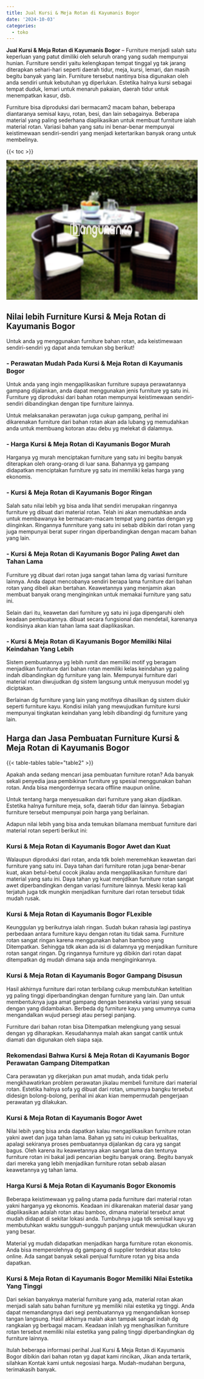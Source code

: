 ```yaml
---
title: Jual Kursi & Meja Rotan di Kayumanis Bogor
date: '2024-10-03'
categories:
  - toko
---
```


**Jual Kursi & Meja Rotan di Kayumanis Bogor** – Furniture menjadi salah satu keperluan yang patut dimiliki oleh seluruh orang yang sudah mempunyai hunian. Furniture sendiri yaitu kelengkapan tempat tinggal yg tak jarang diterapkan sehari-hari seperti daerah tidur, meja, kursi, lemari, dan masih begitu banyak yang lain. Furniture tersebut nantinya bisa digunakan oleh anda sendiri untuk kebutuhan yg diperlukan. Estetika halnya kursi sebagai tempat duduk, lemari untuk menaruh pakaian, daerah tidur untuk menempatkan kasur, dsb.

Furniture bisa diproduksi dari bermacam2 macam bahan, beberapa diantaranya semisal kayu, rotan, besi, dan lain sebagainya. Beberapa material yang paling sederhana diaplikasikan untuk membuat furniture ialah material rotan. Variasi bahan yang satu ini benar-benar mempunyai keistimewaan sendiri-sendiri yang menjadi ketertarikan banyak orang untuk membelinya.

{{< toc >}}

![Jual Kursi & Meja Rotan di Kayumanis Bogor](/images/kursi-meja-rotan-murah53.png)

## Nilai lebih Furniture Kursi & Meja Rotan di Kayumanis Bogor

Untuk anda yg menggunakan furniture bahan rotan, ada keistimewaan sendiri-sendiri yg dapat anda temukan sbg berikut!

### \- Perawatan Mudah Pada Kursi & Meja Rotan di Kayumanis Bogor

Untuk anda yang ingin mengaplikasikan furniture supaya perawatannya gampang dijalankan, anda dapat menggunakan jenis furniture yg satu ini. Furniture yg diproduksi dari bahan rotan mempunyai keistimewaan sendiri-sendiri dibandingkan dengan tipe furniture lainnya.

Untuk melaksanakan perawatan juga cukup gampang, perihal ini dikarenakan furniture dari bahan rotan akan ada lubang yg memudahkan anda untuk membuang kotoran atau debu yg melekat di dalamnya.

### \- Harga Kursi & Meja Rotan di Kayumanis Bogor Murah

Harganya yg murah menciptakan furniture yang satu ini begitu banyak diterapkan oleh orang-orang di luar sana. Bahannya yg gampang didapatkan menciptakan furniture yg satu ini memiliki kelas harga yang ekonomis.

### \- Kursi & Meja Rotan di Kayumanis Bogor Ringan

Salah satu nilai lebih yg bisa anda lihat sendiri merupakan ringannya furniture yg dibuat dari material rotan. Telah ini akan memudahkan anda untuk membawanya ke bermacam-macam tempat yang pantas dengan yg diinginkan. Ringannya funrniture yang satu ini sebab dibikin dari rotan yang juga mempunyai berat super ringan diperbandingkan dengan macam bahan yang lain.

### \- Kursi & Meja Rotan di Kayumanis Bogor Paling Awet dan Tahan Lama

Furniture yg dibuat dari rotan juga sangat tahan lama dg variasi furniture lainnya. Anda dapat mencobanya sendiri berapa lama furniture dari bahan rotan yang dibeli akan bertahan. Keawetannya yang menjamin akan membuat banyak orang menginginkan untuk memakai furniture yang satu ini.

Selain dari itu, keawetan dari furniture yg satu ini juga dipengaruhi oleh keadaan pembuatannya. dibuat secara fungsional dan mendetail, karenanya kondisinya akan kian tahan lama saat diaplikasikan.

### \- Kursi & Meja Rotan di Kayumanis Bogor Memiliki Nilai Keindahan Yang Lebih

Sistem pembuatannya yg lebih rumit dan memiliki motif yg beragam menjadikan furniture dari bahan rotan memiliki kelas keindahan yg paling indah dibandingkan dg furniture yang lain. Mempunyai furniture dari material rotan diwujudkan dg sistem langsung untuk menyusun model yg diciptakan.

Berlainan dg furniture yang lain yang motifnya dihasilkan dg sistem diukir seperti furniture kayu. Kondisi inilah yang mewujudkan furniture kursi mempunyai tingkatan keindahan yang lebih dibandingi dg furniture yang lain.

## Harga dan Jasa Pembuatan Furniture Kursi & Meja Rotan di Kayumanis Bogor

{{< table-tables table="table2" >}}

Apakah anda sedang mencari jasa pembuatan furniture rotan? Ada banyak sekali penyedia jasa pembikinan furniture yg spesial menggunakan bahan rotan. Anda bisa mengordernya secara offline maupun online.

Untuk tentang harga menyesuaikan dari furniture yang akan dijadikan. Estetika halnya furniture meja, sofa, daerah tidur dan lainnya. Sebagian furniture tersebut mempunyai poin harga yang berlainan.

Adapun nilai lebih yang bisa anda temukan bilamana membuat furniture dari material rotan seperti berikut ini:

### Kursi & Meja Rotan di Kayumanis Bogor Awet dan Kuat

Walaupun diproduksi dari rotan, anda tdk boleh meremehkan keawetan dari furniture yang satu ini. Daya tahan dari furniture rotan juga benar-benar kuat, akan betul-betul cocok jikalau anda mengaplikasikan furniture dari material yang satu ini. Daya tahan yg kuat menjdikan furniture rotan sangat awet diperbandingkan dengan variasi furniture lainnya. Meski kerap kali terjatuh juga tdk mungkin menjadikan furniture dari rotan tersebut tidak mudah rusak.

### Kursi & Meja Rotan di Kayumanis Bogor FLexible

Keunggulan yg berikutnya ialah ringan. Sudah bukan rahasia lagi pastinya perbedaan antara furniture kayu dengan rotan itu tidak sama. Furniture rotan sangat ringan karena menggunakan bahan bamboo yang Ditempatkan. Sehingga tdk akan ada isi di dalamnya yg menjadikan furniture rotan sangat ringan. Dg ringannya furniture yg dibikin dari rotan dapat ditempatkan dg mudah dimana saja anda menginginkannya.

### Kursi & Meja Rotan di Kayumanis Bogor Gampang Disusun

Hasil akhirnya furniture dari rotan terbilang cukup membutuhkan ketelitian yg paling tinggi diperbandingkan dengan furniture yang lain. Dan untuk membentuknya juga amat gampang dengan beraneka variasi yang sesuai dengan yang didambakan. Berbeda dg furniture kayu yang umumnya cuma mengandalkan wujud persegi atau persegi panjang.

Furniture dari bahan rotan bisa Ditempatkan melengkung yang sesuai dengan yg diharapkan. Kesudahannya malah akan sangat cantik untuk diamati dan digunakan oleh siapa saja.

### Rekomendasi Bahwa Kursi & Meja Rotan di Kayumanis Bogor Perawatan Gampang Ditempatkan

Cara perawatan yg dikerjakan pun amat mudah, anda tidak perlu mengkhawatirkan problem perawatan jikalau membeli furniture dari material rotan. Estetika halnya sofa yg dibuat dari rotan, umumnya bangku tersebut didesign bolong-bolong, perihal ini akan kian mempermudah pengerjaan perawatan yg dilakukan.

### Kursi & Meja Rotan di Kayumanis Bogor Awet

Nilai lebih yang bisa anda dapatkan kalau mengaplikasikan furniture rotan yakni awet dan juga tahan lama. Bahan yg satu ini cukup berkualitas, apalagi sekiranya proses pembuatannya dijalankan dg cara yg sangat bagus. Oleh karena itu keawetannya akan sangat lama dan tentunya furniture rotan ini bakal jadi pencarian begitu banyak orang. Begitu banyak dari mereka yang lebih menjadikan furniture rotan sebab alasan keawetannya yg tahan lama.

### Harga Kursi & Meja Rotan di Kayumanis Bogor Ekonomis

Beberapa keistimewaan yg paling utama pada furniture dari material rotan yakni harganya yg ekonomis. Keadaan ini dikarenakan material dasar yang diaplikasikan adalah rotan atau bamboo, dimana material tersebut amat mudah didapat di sekitar lokasi anda. Tumbuhnya juga tdk semisal kayu yg membutuhkan waktu sungguh-sungguh panjang untuk mewujudkan ukuran yang besar.

Material yg mudah didapatkan menjadikan harga furniture rotan ekonomis. Anda bisa memperolehnya dg gampang di supplier terdekat atau toko online. Ada sangat banyak sekali penjual furniture rotan yg bisa anda dapatkan.

### Kursi & Meja Rotan di Kayumanis Bogor Memiliki Nilai Estetika Yang Tinggi

Dari sekian banyaknya material furniture yang ada, material rotan akan menjadi salah satu bahan furniture yg memiliki nilai estetika yg tinggi. Anda dapat memandangnya dari segi pembuatannya yg mengandalkan konsep tangan langsung. Hasil akhirnya malah akan tampak sangat indah dg rangkaian yg berbagai macam. Keadaan inilah yg menghasilkan furniture rotan tersebut memiliki nilai estetika yang paling tinggi diperbandingkan dg furniture lainnya.

Itulah beberapa informasi perihal Jual Kursi & Meja Rotan di Kayumanis Bogor dibikin dari bahan rotan yg dapat kami rincikan, Jikan anda tertarik, silahkan Kontak kami untuk negosiasi harga. Mudah-mudahan berguna, terimakasih banyak.
